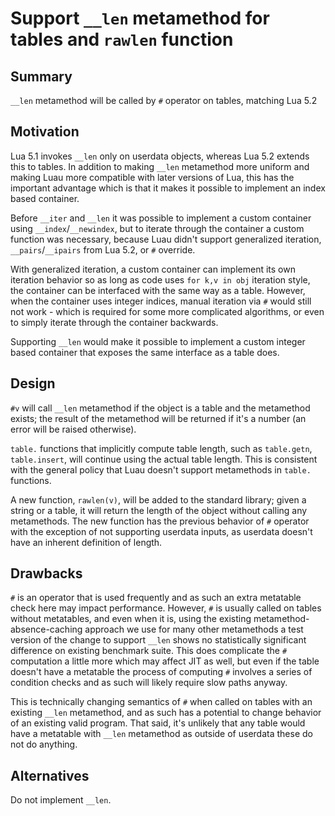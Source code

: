 # Support `__len` metamethod for tables and `rawlen` function

## Summary

`__len` metamethod will be called by `#` operator on tables, matching Lua 5.2

## Motivation

Lua 5.1 invokes `__len` only on userdata objects, whereas Lua 5.2 extends this to tables. In addition to making `__len` metamethod more uniform and making Luau
more compatible with later versions of Lua, this has the important advantage which is that it makes it possible to implement an index based container.

Before `__iter` and `__len` it was possible to implement a custom container using `__index`/`__newindex`, but to iterate through the container a custom function was
necessary, because Luau didn't support generalized iteration, `__pairs`/`__ipairs` from Lua 5.2, or `#` override.

With generalized iteration, a custom container can implement its own iteration behavior so as long as code uses `for k,v in obj` iteration style, the container can
be interfaced with the same way as a table. However, when the container uses integer indices, manual iteration via `#` would still not work - which is required for some
more complicated algorithms, or even to simply iterate through the container backwards.

Supporting `__len` would make it possible to implement a custom integer based container that exposes the same interface as a table does.

## Design

`#v` will call `__len` metamethod if the object is a table and the metamethod exists; the result of the metamethod will be returned if it's a number (an error will be raised otherwise).

`table.` functions that implicitly compute table length, such as `table.getn`, `table.insert`, will continue using the actual table length. This is consistent with the
general policy that Luau doesn't support metamethods in `table.` functions.

A new function, `rawlen(v)`, will be added to the standard library; given a string or a table, it will return the length of the object without calling any metamethods.
The new function has the previous behavior of `#` operator with the exception of not supporting userdata inputs, as userdata doesn't have an inherent definition of length.

## Drawbacks

`#` is an operator that is used frequently and as such an extra metatable check here may impact performance. However, `#` is usually called on tables without metatables,
and even when it is, using the existing metamethod-absence-caching approach we use for many other metamethods a test version of the change to support `__len` shows no
statistically significant difference on existing benchmark suite. This does complicate the `#` computation a little more which may affect JIT as well, but even if the
table doesn't have a metatable the process of computing `#` involves a series of condition checks and as such will likely require slow paths anyway.

This is technically changing semantics of `#` when called on tables with an existing `__len` metamethod, and as such has a potential to change behavior of an existing valid program. That said, it's unlikely that any table would have a metatable with `__len` metamethod as outside of userdata these do not do anything.

## Alternatives

Do not implement `__len`.
